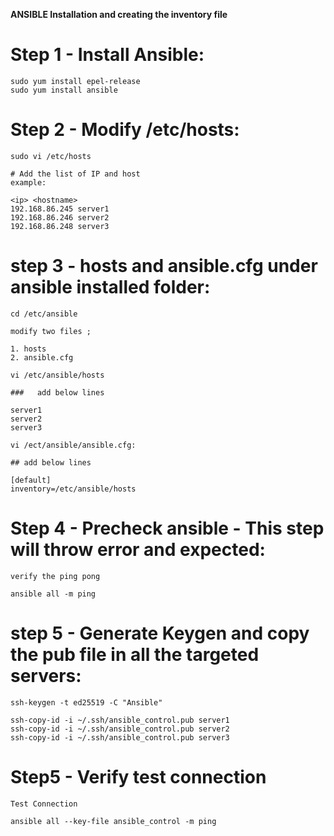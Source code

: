 **ANSIBLE Installation and creating the inventory file**

Step 1 - Install Ansible:
=========================
	sudo yum install epel-release
	sudo yum install ansible

Step 2 - Modify /etc/hosts:
===========================
	sudo vi /etc/hosts

	# Add the list of IP and host
	example:

	<ip> <hostname>
	192.168.86.245 server1
	192.168.86.246 server2
	192.168.86.248 server3

step 3 - hosts and ansible.cfg under ansible installed folder:
============================================================

	cd /etc/ansible

	modify two files ; 

	1. hosts
	2. ansible.cfg

	vi /etc/ansible/hosts

	###   add below lines

	server1
	server2
	server3

	vi /ect/ansible/ansible.cfg:

	## add below lines

	[default]
	inventory=/etc/ansible/hosts

Step 4 - Precheck ansible - This step will throw error and expected:
====================================================================

	verify the ping pong

	ansible all -m ping


step 5 - Generate Keygen and copy the pub file in all the targeted servers:
==========================================================================

	ssh-keygen -t ed25519 -C "Ansible"

	ssh-copy-id -i ~/.ssh/ansible_control.pub server1
	ssh-copy-id -i ~/.ssh/ansible_control.pub server2
	ssh-copy-id -i ~/.ssh/ansible_control.pub server3


Step5 - Verify test connection
===============================

	Test Connection

	ansible all --key-file ansible_control -m ping
